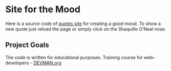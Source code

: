 # Site for the Mood

Here is a source code of [quotes site](https://beastrock.github.io/20_mood/index.html) for creating a good mood. To show a new quote just reload the page or simply click on the Shaquille O’Neal nose.

## Project Goals

The code is written for educational purposes. Training course for web-developers - [DEVMAN.org](https://devman.org)
